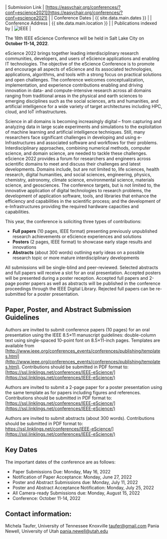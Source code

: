| Submission Link         | [https://easychair.org/conferences/?conf=escience2021](https://easychair.org/conferences/?conf=escience2021) |
| Conference Dates        | {{ site.data.main.dates }} |
| Conference Address      | {{ site.data.main.location }} |
| Publications indexed by | <img src="{{ site.baseurl }}/images/ieee.png" alt="IEEE" /> |

The 18th IEEE eScience Conference will be held in Salt Lake City on **October 11-14, 2022**.

eScience 2022 brings together leading interdisciplinary research communities, developers, and users of eScience applications and enabling IT technologies. The objective of the eScience Conference is to promote and encourage all aspects of eScience and its associated technologies, applications, algorithms, and tools with a strong focus on practical solutions and open challenges. The conference welcomes conceptualization, implementation, and experience contributions enabling and driving innovation in data- and compute-intensive research across all domains ranging from traditional areas in the physical and earth sciences to emerging disciplines such as the social sciences, arts and humanities, and artificial intelligence for a wide variety of target architectures including HPC, cloud, and IoT infrastructures.
 
Science in all domains is becoming increasingly digital – from capturing and analyzing data in large scale experiments and simulations to the exploitation of machine learning and artificial intelligence techniques. Still, many researchers face significant challenges in developing and using e-Infrastructures and associated software and workflows for their problems. Interdisciplinary approaches, combining numerical methods, computer science, and domain science, are needed to tackle these challenges. eScience 2022 provides a forum for researchers and engineers across scientific domains to meet and discuss their challenges and latest developments. Domains include, but are not limited to, life sciences, health research, digital humanities, and social sciences, engineering, physics, chemistry, astronomy, climate science, environmental science, materials science, and geosciences. The conference targets, but is not limited to, the innovative application of digital technologies to research problems, the development of application software, tools, and libraries that enhance the efficiency and capabilities in the scientific process; and the development of e-Infrastructures providing the required hardware capacities and capabilities.
 
This year, the conference is soliciting three types of contributions:

- **Full papers** (10 pages, IEEE format) presenting previously unpublished research achievements or eScience experiences and solutions
- **Posters** (2 pages, IEEE format) to showcase early stage results and innovations
- **Abstracts** (about 300 words) outlining early ideas on a possible research topic or more mature interdisciplinary developments

All submissions will be single-blind and peer-reviewed. Selected abstracts and full papers will receive a slot for an oral presentation. Accepted posters will be presented during a poster reception. Accepted full papers and 2-page poster papers as well as abstracts will be published in the conference proceedings through the IEEE Digital Library. Rejected full papers can be re-submitted for a poster presentation. 
 
## Paper, Poster, and Abstract Submission Guidelines
Authors are invited to submit conference papers (10 pages) for an oral presentation using the IEEE 8.5×11 manuscript guidelines: double-column text using single-spaced 10-point font on 8.5×11-inch pages. Templates are available from [http://www.ieee.org/conferences_events/conferences/publishing/templates.html](http://www.ieee.org/conferences_events/conferences/publishing/templates.html).
Contributions should be submitted in PDF format to: [https://ssl.linklings.net/conferences/IEEE-eScience/](https://ssl.linklings.net/conferences/IEEE-eScience/)
 
Authors are invited to submit a 2-page paper for a poster presentation using the same template as for papers including figures and references.
Contributions should be submitted in PDF format to:
[https://ssl.linklings.net/conferences/IEEE-eScience/](https://ssl.linklings.net/conferences/IEEE-eScience/)
 
Authors are invited to submit abstracts (about 300 words). Contributions should be submitted in PDF format to: https://ssl.linklings.net/conferences/IEEE-eScience/](https://ssl.linklings.net/conferences/IEEE-eScience/)

## Key Dates
 
The important dates of the conference are as follows:
- Paper Submissions Due: Monday, May 16, 2022
- Notification of Paper Acceptance: Monday, June 27, 2022
- Poster and Abstract Submissions due: Monday, July 11, 2022
- Poster and Abstract Acceptance Notification: Monday, July 25, 2022
- All Camera-ready Submissions due: Monday, August 15, 2022
- Conference: October 11-14, 2022 

## Contact information:
Michela Taufer, University of Tennessee Knoxville <taufer@gmail.com>
Pania Newell, University of Utah <pania.newell@utah.edu> 
